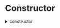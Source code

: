 
Constructor
===========
  
<details>
  
<summary>constructor</summary>

Initialize the contract  
  
**Implicit args**

```rust
syscall_ptr(felt*)
pedersen_ptr(HashBuiltin*)
bitwise_ptr(BitwiseBuiltin*)
range_check_ptr
```  
  
**Explicit args**

```rust
felt
```  
  
**Returns**

```rust
uri array length
```  
</details>
